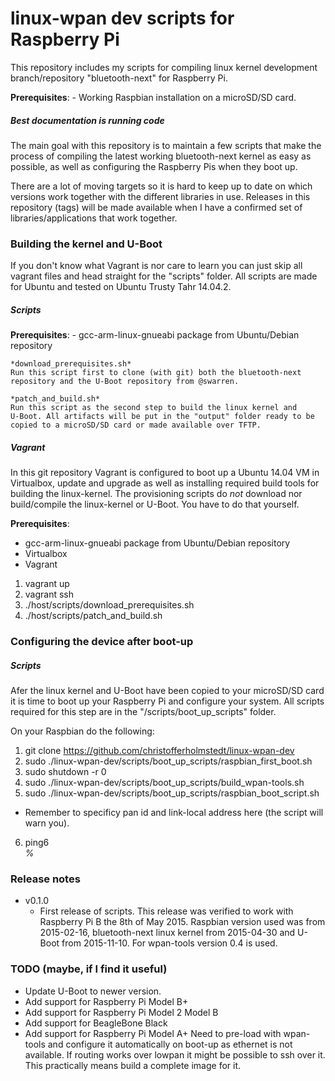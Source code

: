 linux-wpan dev scripts for Raspberry Pi
=======================================
This repository includes my scripts for compiling linux kernel development
branch/repository "bluetooth-next" for Raspberry Pi.

**Prerequisites**:
	- Working Raspbian installation on a microSD/SD card.

##### Best documentation is running code
The main goal with this repository is to maintain a few scripts that make the
process of compiling the latest working bluetooth-next kernel as easy as
possible, as well as configuring the Raspberry Pis when they boot up.

There are a lot of moving targets so it is hard to keep up to date on which
versions work together with the different libraries in use. Releases in this
repository (tags) will be made available when I have a confirmed set of
libraries/applications that work together.

### Building the kernel and U-Boot
If you don't know what Vagrant is nor care to learn you can just skip all
vagrant files and head straight for the "scripts" folder. All scripts are made
for Ubuntu and tested on Ubuntu Trusty Tahr 14.04.2.

##### Scripts
**Prerequisites**:
	- gcc-arm-linux-gnueabi package from Ubuntu/Debian repository

	*download_prerequisites.sh*
	Run this script first to clone (with git) both the bluetooth-next
	repository and the U-Boot repository from @swarren.

	*patch_and_build.sh*
	Run this script as the second step to build the linux kernel and
	U-Boot. All artifacts will be put in the "output" folder ready to be
	copied to a microSD/SD card or made available over TFTP.

##### Vagrant
In this git repository Vagrant is configured to boot up a Ubuntu 14.04 VM in
Virtualbox, update and upgrade as well as installing required build tools for
building the linux-kernel. The provisioning scripts do _not_ download nor
build/compile the linux-kernel or U-Boot. You have to do that yourself.

**Prerequisites**:
- gcc-arm-linux-gnueabi package from Ubuntu/Debian repository
- Virtualbox
- Vagrant

1. vagrant up
2. vagrant ssh
3. ./host/scripts/download_prerequisites.sh
4. ./host/scripts/patch_and_build.sh

### Configuring the device after boot-up
##### Scripts
Afer the linux kernel and U-Boot have been copied to your microSD/SD card it is
time to boot up your Raspberry Pi and configure your system. All scripts
required for this step are in the "/scripts/boot_up_scripts" folder.

On your Raspbian do the following:

1. git clone https://github.com/christofferholmstedt/linux-wpan-dev
2. sudo ./linux-wpan-dev/scripts/boot_up_scripts/raspbian_first_boot.sh
3. sudo shutdown -r 0
4. sudo ./linux-wpan-dev/scripts/boot_up_scripts/build_wpan-tools.sh
5. sudo ./linux-wpan-dev/scripts/boot_up_scripts/raspbian_boot_script.sh
  * Remember to specificy pan id and link-local address here (the script will warn you).
6. ping6 <address>%<lowpan0>

### Release notes
* v0.1.0
  * First release of scripts. This release was verified to work with
    Raspberry Pi B the 8th of May 2015. Raspbian version used was from
    2015-02-16, bluetooth-next linux kernel from 2015-04-30
    and U-Boot from 2015-11-10. For wpan-tools version 0.4 is used.

### TODO (maybe, if I find it useful)
* Update U-Boot to newer version.
* Add support for Raspberry Pi Model B+
* Add support for Raspberry Pi Model 2 Model B
* Add support for BeagleBone Black
* Add support for Raspberry Pi Model A+
  Need to pre-load with wpan-tools and configure it automatically on
  boot-up as ethernet is not available. If routing works over lowpan it
  might be possible to ssh over it. This practically means build a
  complete image for it.
